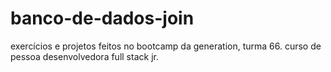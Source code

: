 # banco-de-dados-join
exercícios e projetos feitos no bootcamp da generation, turma 66. curso de pessoa desenvolvedora full stack jr.
